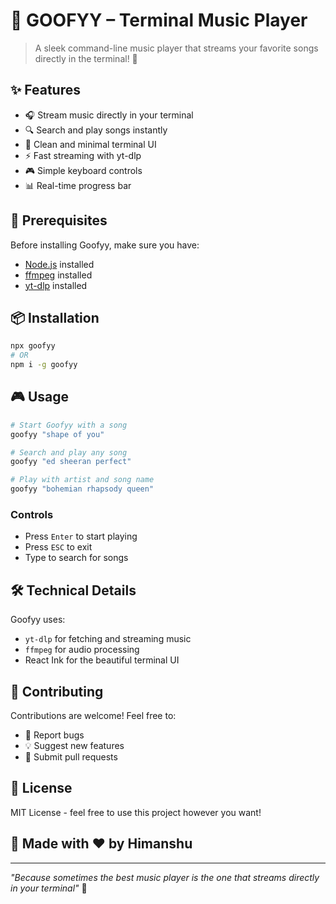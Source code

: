 # 🎵 GOOFYY – Terminal Music Player

> A sleek command-line music player that streams your favorite songs directly in the terminal! 🎸

## ✨ Features

- 🎧 Stream music directly in your terminal
- 🔍 Search and play songs instantly
- 🎨 Clean and minimal terminal UI
- ⚡️ Fast streaming with yt-dlp
- 🎮 Simple keyboard controls
- 📊 Real-time progress bar

## 🚀 Prerequisites

Before installing Goofyy, make sure you have:
- [Node.js](https://nodejs.org/) installed
- [ffmpeg](https://ffmpeg.org/) installed
- [yt-dlp](https://github.com/yt-dlp/yt-dlp) installed

## 📦 Installation

```bash
npx goofyy
# OR
npm i -g goofyy
```

## 🎮 Usage

```bash
# Start Goofyy with a song
goofyy "shape of you"

# Search and play any song
goofyy "ed sheeran perfect"

# Play with artist and song name
goofyy "bohemian rhapsody queen"
```

### Controls
- Press `Enter` to start playing
- Press `ESC` to exit
- Type to search for songs

## 🛠️ Technical Details

Goofyy uses:
- `yt-dlp` for fetching and streaming music
- `ffmpeg` for audio processing
- React Ink for the beautiful terminal UI

## 🤝 Contributing

Contributions are welcome! Feel free to:
- 🐛 Report bugs
- 💡 Suggest new features
- 🔧 Submit pull requests

## 📝 License

MIT License - feel free to use this project however you want!

## 🎵 Made with ❤️ by Himanshu

---

*"Because sometimes the best music player is the one that streams directly in your terminal"* 🎹